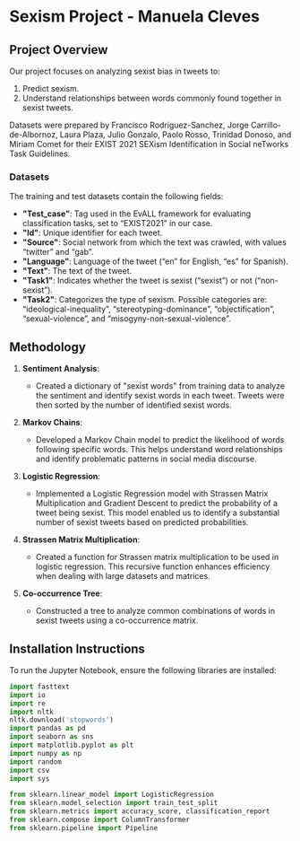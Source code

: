 # Sexism Project - Manuela Cleves

## Project Overview

Our project focuses on analyzing sexist bias in tweets to:

1. Predict sexism.
2. Understand relationships between words commonly found together in sexist tweets.

Datasets were prepared by Francisco Rodriguez-Sanchez, Jorge Carrillo-de-Albornoz, Laura Plaza, Julio Gonzalo, Paolo Rosso, Trinidad Donoso, and Miriam Comet for their EXIST 2021 SEXism Identification in Social neTworks Task Guidelines.

### Datasets

The training and test datasets contain the following fields:
- **"Test_case"**: Tag used in the EvALL framework for evaluating classification tasks, set to “EXIST2021” in our case.
- **"Id"**: Unique identifier for each tweet.
- **"Source"**: Social network from which the text was crawled, with values “twitter” and “gab”.
- **"Language"**: Language of the tweet (“en” for English, “es” for Spanish).
- **"Text"**: The text of the tweet.
- **"Task1"**: Indicates whether the tweet is sexist (“sexist”) or not (“non-sexist”).
- **"Task2"**: Categorizes the type of sexism. Possible categories are: “ideological-inequality”, “stereotyping-dominance”, “objectification”, “sexual-violence”, and “misogyny-non-sexual-violence”.

## Methodology

1. **Sentiment Analysis**:
   - Created a dictionary of "sexist words" from training data to analyze the sentiment and identify sexist words in each tweet. Tweets were then sorted by the number of identified sexist words.

2. **Markov Chains**:
   - Developed a Markov Chain model to predict the likelihood of words following specific words. This helps understand word relationships and identify problematic patterns in social media discourse.

3. **Logistic Regression**:
   - Implemented a Logistic Regression model with Strassen Matrix Multiplication and Gradient Descent to predict the probability of a tweet being sexist. This model enabled us to identify a substantial number of sexist tweets based on predicted probabilities.

4. **Strassen Matrix Multiplication**:
   - Created a function for Strassen matrix multiplication to be used in logistic regression. This recursive function enhances efficiency when dealing with large datasets and matrices.

5. **Co-occurrence Tree**:
   - Constructed a tree to analyze common combinations of words in sexist tweets using a co-occurrence matrix.

## Installation Instructions

To run the Jupyter Notebook, ensure the following libraries are installed:

```python
import fasttext
import io
import re
import nltk
nltk.download('stopwords')
import pandas as pd
import seaborn as sns
import matplotlib.pyplot as plt
import numpy as np
import random
import csv
import sys

from sklearn.linear_model import LogisticRegression
from sklearn.model_selection import train_test_split
from sklearn.metrics import accuracy_score, classification_report
from sklearn.compose import ColumnTransformer
from sklearn.pipeline import Pipeline

